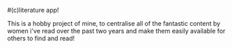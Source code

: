 #(c)literature app!

This is a hobby project of mine, to centralise all of the fantastic content by women i've read over the past two years and make them easily available for others to find and read!

